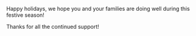 Happy holidays, we hope you and your families are doing well during this festive season! 

Thanks for all the continued support!
